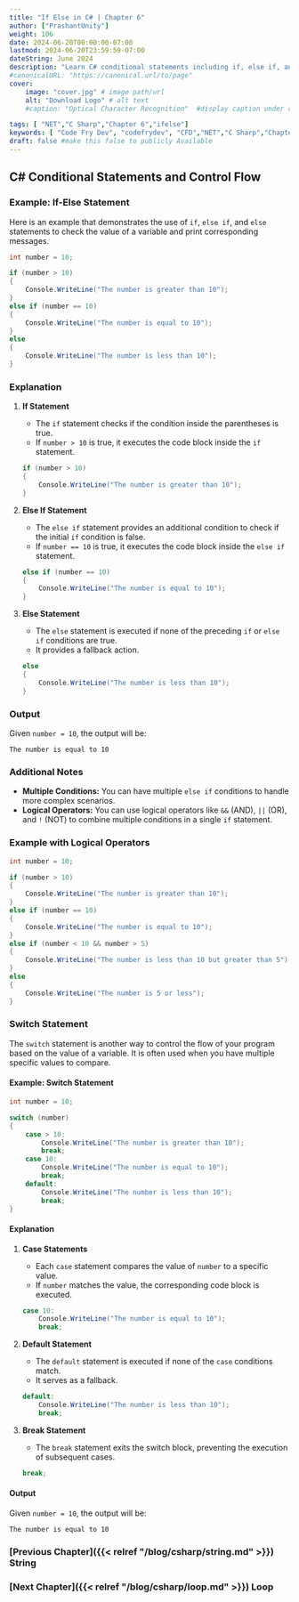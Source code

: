 ```yaml
---
title: "If Else in C# | Chapter 6"
author: ["PrashantUnity"]
weight: 106
date: 2024-06-20T00:00:00-07:00
lastmod: 2024-06-20T23:59:59-07:00
dateString: June 2024  
description: "Learn C# conditional statements including if, else if, and else with practical examples and control flow patterns for decision-making in code"
#canonicalURL: "https://canonical.url/to/page"
cover:
    image: "cover.jpg" # image path/url
    alt: "Download Logo" # alt text
    #caption: "Optical Character Recognition"  #display caption under cover 

tags: [ "NET","C Sharp","Chapter 6","ifelse"]
keywords: [ "Code Fry Dev", "codefrydev", "CFD","NET","C Sharp","Chapter 6","ifelse","ifelse"]
draft: false #make this false to publicly Available
---
```

 
## C# Conditional Statements and Control Flow
 
### Example: If-Else Statement

Here is an example that demonstrates the use of `if`, `else if`, and `else` statements to check the value of a variable and print corresponding messages.

```csharp
int number = 10;

if (number > 10)
{
    Console.WriteLine("The number is greater than 10");
}
else if (number == 10)
{
    Console.WriteLine("The number is equal to 10");
}
else
{
    Console.WriteLine("The number is less than 10");
}
```

### Explanation

1. **If Statement**
    - The `if` statement checks if the condition inside the parentheses is true. 
    - If `number > 10` is true, it executes the code block inside the `if` statement.

    ```csharp
    if (number > 10)
    {
        Console.WriteLine("The number is greater than 10");
    }
    ```

2. **Else If Statement**
    - The `else if` statement provides an additional condition to check if the initial `if` condition is false.
    - If `number == 10` is true, it executes the code block inside the `else if` statement.

    ```csharp
    else if (number == 10)
    {
        Console.WriteLine("The number is equal to 10");
    }
    ```

3. **Else Statement**
    - The `else` statement is executed if none of the preceding `if` or `else if` conditions are true.
    - It provides a fallback action.

    ```csharp
    else
    {
        Console.WriteLine("The number is less than 10");
    }
    ```

### Output

Given `number = 10`, the output will be:
```plaintext
The number is equal to 10
```

### Additional Notes

- **Multiple Conditions:** You can have multiple `else if` conditions to handle more complex scenarios.
- **Logical Operators:** You can use logical operators like `&&` (AND), `||` (OR), and `!` (NOT) to combine multiple conditions in a single `if` statement.

### Example with Logical Operators

```csharp
int number = 10;

if (number > 10)
{
    Console.WriteLine("The number is greater than 10");
}
else if (number == 10)
{
    Console.WriteLine("The number is equal to 10");
}
else if (number < 10 && number > 5)
{
    Console.WriteLine("The number is less than 10 but greater than 5");
}
else
{
    Console.WriteLine("The number is 5 or less");
}
``` 

### Switch Statement

The `switch` statement is another way to control the flow of your program based on the value of a variable. It is often used when you have multiple specific values to compare.

#### Example: Switch Statement

```csharp
int number = 10;

switch (number)
{
    case > 10:
        Console.WriteLine("The number is greater than 10");
        break;
    case 10:
        Console.WriteLine("The number is equal to 10");
        break;
    default:
        Console.WriteLine("The number is less than 10");
        break;
}
```

#### Explanation

1. **Case Statements**
    - Each `case` statement compares the value of `number` to a specific value.
    - If `number` matches the value, the corresponding code block is executed.

    ```csharp
    case 10:
        Console.WriteLine("The number is equal to 10");
        break;
    ```

2. **Default Statement**
    - The `default` statement is executed if none of the `case` conditions match.
    - It serves as a fallback.

    ```csharp
    default:
        Console.WriteLine("The number is less than 10");
        break;
    ```

3. **Break Statement**
    - The `break` statement exits the switch block, preventing the execution of subsequent cases.

    ```csharp
    break;
    ```

#### Output

Given `number = 10`, the output will be:
```plaintext
The number is equal to 10
``` 

### [Previous Chapter]({{< relref "/blog/csharp/string.md" >}}) String

### [Next Chapter]({{< relref "/blog/csharp/loop.md" >}}) Loop
